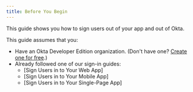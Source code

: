 ```yaml
---
title: Before You Begin
---
```

This guide shows you how to sign users out of your app and out of Okta.

<!-- If you are building a web app that is served by a server framework, see [Sign Users in to Your Web App]. If you are building a mobile app, see [Sign Users in to Your Mobile App]. -->

This guide assumes that you:

* Have an Okta Developer Edition organization. (Don't have one? [Create one for free](https://developer.okta.com/signup).)
* Already followed one of our sign-in guides: 
    * [Sign Users in to Your Web App]
    * [Sign Users in to Your Mobile App]
    * [Sign Users in to Your Single-Page App]

<StackSelector snippet="create-app"/>

<NextSectionLink/>